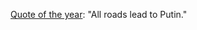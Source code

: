 <a href="https://duckduckgo.com/?q=%22All+roads+lead+to+Putin%22+pelosi&t=h_&ia=web">Quote of the year</a>: "All roads lead to Putin."
